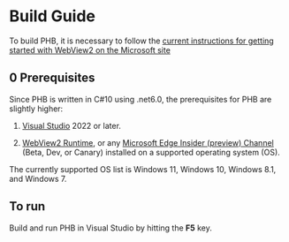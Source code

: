 ﻿# Build Guide

To build PHB, it is necessary to follow the 
[current instructions for getting started with WebView2 on the Microsoft site](https://docs.microsoft.com/en-us/microsoft-edge/webview2/get-started/wpf)

## 0 Prerequisites


Since PHB is written in C#10 using .net6.0, the prerequisites for PHB are slightly higher:

1) [Visual Studio](https://visualstudio.microsoft.com/) 2022 or later.

2) [WebView2 Runtime](https://developer.microsoft.com/microsoft-edge/webview2), 
or any [Microsoft Edge Insider (preview) 
Channel](https://www.microsoftedgeinsider.com/download) (Beta, Dev, or Canary) 
installed on a supported operating system (OS). 

The currently supported OS list is Windows 11, Windows 10, Windows 8.1, and Windows 7.

## To run

Build and run PHB in Visual Studio by hitting the **F5** key.

